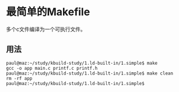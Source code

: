 # 最简单的Makefile

多个c文件编译为一个可执行文件。

## 用法

```
paul@maz:~/study/kbuild-study/1.ld-built-in/1.simple$ make
gcc -o app main.c printf.c printf.h
paul@maz:~/study/kbuild-study/1.ld-built-in/1.simple$ make clean
rm -rf app
paul@maz:~/study/kbuild-study/1.ld-built-in/1.simple$
```



